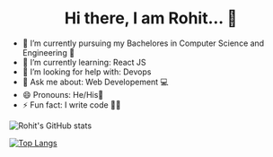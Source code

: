<!-- 
- 👯 I’m looking to collaborate on ... 
- 📫 How to reach me: Twitter:
-->
<h1 style="text-align: center;">Hi there, I am Rohit... 👋</h1>


- 🔭 I’m currently pursuing my Bachelores in Computer Science and Engineering 🏦
- 🌱 I’m currently learning: React JS
- 🤔 I’m looking for help with: Devops
- 💬 Ask me about: Web Developement 💻
- 😄 Pronouns: He/His🧑
- ⚡ Fun fact: I write code 🧑‍💻



![Rohit's GitHub stats](https://github-readme-stats.vercel.app/api?username=Roy009&show_icons=true&theme=radical)


[![Top Langs](https://github-readme-stats.vercel.app/api/top-langs/?username=Roy009&layout=compact)](https://github.com/Roy009/github-readme-stats)
